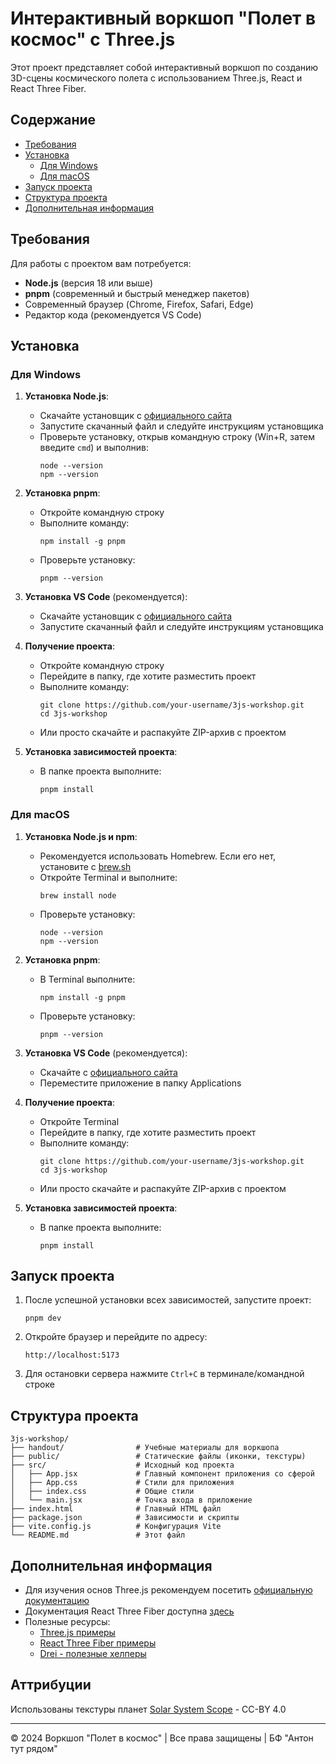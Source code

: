 # Интерактивный воркшоп "Полет в космос" с Three.js

Этот проект представляет собой интерактивный воркшоп по созданию 3D-сцены космического полета с использованием Three.js, React и React Three Fiber.

## Содержание

- [Требования](#требования)
- [Установка](#установка)
  - [Для Windows](#для-windows)
  - [Для macOS](#для-macos)
- [Запуск проекта](#запуск-проекта)
- [Структура проекта](#структура-проекта)
- [Дополнительная информация](#дополнительная-информация)

## Требования

Для работы с проектом вам потребуется:

- **Node.js** (версия 18 или выше)
- **pnpm** (современный и быстрый менеджер пакетов)
- Современный браузер (Chrome, Firefox, Safari, Edge)
- Редактор кода (рекомендуется VS Code)

## Установка

### Для Windows

1. **Установка Node.js**:
   - Скачайте установщик с [официального сайта](https://nodejs.org/)
   - Запустите скачанный файл и следуйте инструкциям установщика
   - Проверьте установку, открыв командную строку (Win+R, затем введите `cmd`) и выполнив:
     ```
     node --version
     npm --version
     ```

2. **Установка pnpm**:
   - Откройте командную строку
   - Выполните команду:
     ```
     npm install -g pnpm
     ```
   - Проверьте установку:
     ```
     pnpm --version
     ```

3. **Установка VS Code** (рекомендуется):
   - Скачайте установщик с [официального сайта](https://code.visualstudio.com/)
   - Запустите скачанный файл и следуйте инструкциям установщика

4. **Получение проекта**:
   - Откройте командную строку
   - Перейдите в папку, где хотите разместить проект
   - Выполните команду:
     ```
     git clone https://github.com/your-username/3js-workshop.git
     cd 3js-workshop
     ```
   - Или просто скачайте и распакуйте ZIP-архив с проектом

5. **Установка зависимостей проекта**:
   - В папке проекта выполните:
     ```
     pnpm install
     ```

### Для macOS

1. **Установка Node.js и npm**:
   - Рекомендуется использовать Homebrew. Если его нет, установите с [brew.sh](https://brew.sh/)
   - Откройте Terminal и выполните:
     ```
     brew install node
     ```
   - Проверьте установку:
     ```
     node --version
     npm --version
     ```

2. **Установка pnpm**:
   - В Terminal выполните:
     ```
     npm install -g pnpm
     ```
   - Проверьте установку:
     ```
     pnpm --version
     ```

3. **Установка VS Code** (рекомендуется):
   - Скачайте с [официального сайта](https://code.visualstudio.com/)
   - Переместите приложение в папку Applications

4. **Получение проекта**:
   - Откройте Terminal
   - Перейдите в папку, где хотите разместить проект
   - Выполните команду:
     ```
     git clone https://github.com/your-username/3js-workshop.git
     cd 3js-workshop
     ```
   - Или просто скачайте и распакуйте ZIP-архив с проектом

5. **Установка зависимостей проекта**:
   - В папке проекта выполните:
     ```
     pnpm install
     ```

## Запуск проекта

1. После успешной установки всех зависимостей, запустите проект:
   ```
   pnpm dev
   ```

2. Откройте браузер и перейдите по адресу:
   ```
   http://localhost:5173
   ```

3. Для остановки сервера нажмите `Ctrl+C` в терминале/командной строке

## Структура проекта

```
3js-workshop/
├── handout/                # Учебные материалы для воркшопа
├── public/                 # Статические файлы (иконки, текстуры)
├── src/                    # Исходный код проекта
│   ├── App.jsx             # Главный компонент приложения со сферой
│   ├── App.css             # Стили для приложения
│   ├── index.css           # Общие стили
│   └── main.jsx            # Точка входа в приложение
├── index.html              # Главный HTML файл
├── package.json            # Зависимости и скрипты
├── vite.config.js          # Конфигурация Vite
└── README.md               # Этот файл
```

## Дополнительная информация

- Для изучения основ Three.js рекомендуем посетить [официальную документацию](https://threejs.org/docs/)
- Документация React Three Fiber доступна [здесь](https://docs.pmnd.rs/react-three-fiber/getting-started/introduction)
- Полезные ресурсы:
  - [Three.js примеры](https://threejs.org/examples/)
  - [React Three Fiber примеры](https://docs.pmnd.rs/react-three-fiber/getting-started/examples)
  - [Drei - полезные хелперы](https://github.com/pmndrs/drei)

## Аттрибуции

Использованы текстуры планет [Solar System Scope](https://www.solarsystemscope.com/textures/) - CC-BY 4.0

---

© 2024 Воркшоп "Полет в космос" | Все права защищены | БФ "Антон тут рядом"
